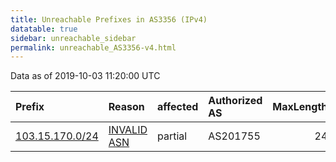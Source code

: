 ```yaml
---
title: Unreachable Prefixes in AS3356 (IPv4)
datatable: true
sidebar: unreachable_sidebar
permalink: unreachable_AS3356-v4.html
---
```


Data as of 2019-10-03 11:20:00 UTC


<div class="datatable-begin"></div>

| Prefix                                                   | Reason                                                                                                | affected   | Authorized AS   |   MaxLength | Anchor                                       |   unreachable /24s |
|:---------------------------------------------------------|:------------------------------------------------------------------------------------------------------|:-----------|:----------------|------------:|:---------------------------------------------|-------------------:|
| [103.15.170.0/24](https://stat.ripe.net/103.15.170.0/24) | [INVALID ASN](https://rpki-validator.ripe.net/announcement-preview?asn=AS3356&prefix=103.15.170.0/24) | partial    | AS201755        |          24 | [APNIC](unreachable_APNIC_RPKI_Root-v4.html) |                  1 |

<div class="datatable-end"></div>